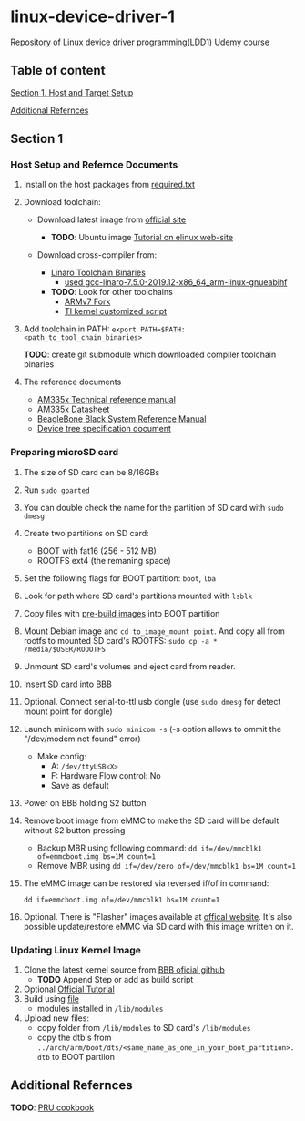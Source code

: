 
# linux-device-driver-1

Repository of Linux device driver programming(LDD1) Udemy course

## Table of content

[Section 1. Host and Target Setup](#section-1)

[Additional Refernces](#additional-refernces)

## Section 1

### Host Setup and Refernce Documents

1. Install on the host packages from [required.txt](./required.txt)
2. Download toolchain:
   * Download latest image from [official site](https://beagleboard.org/latest-images)
     * **TODO**: Ubuntu image [Tutorial on elinux web-site](https://elinux.org/BeagleBoardUbuntu)

   * Download cross-compiler from:
     * [Linaro Toolchain Binaries](https://releases.linaro.org/components/toolchain/binaries/)
       * [used gcc-linaro-7.5.0-2019.12-x86_64_arm-linux-gnueabihf](https://releases.linaro.org/components/toolchain/binaries/7.5-2019.12/arm-linux-gnueabihf/)
     * **TODO**: Look for other toolchains
       * [ARMv7 Fork](https://github.com/artemmiesianinov/armv7-multiplatform)
       * [TI kernel customized script](https://github.com/artemmiesianinov/ti-linux-kernel-dev)

3. Add toolchain in PATH:
   `export PATH=$PATH:<path_to_tool_chain_binaries>`

   **TODO**: create git submodule which downloaded compiler toolchain binaries

4. The reference documents
   * [AM335x Technical reference manual](https://www.ti.com/lit/ug/spruh73q/spruh73q.pdf)
   * [AM335x Datasheet](https://www.ti.com/lit/ds/symlink/am3358.pdf?ts=1673861612770&ref_url=https%253A%252F%252Fwww.ti.com%252Fproduct%252FAM3358)
   * [BeagleBone Black System Reference Manual](https://cdn-shop.adafruit.com/datasheets/BBB_SRM.pdf)
   * [Device tree specification document](https://github.com/devicetree-org/devicetree-specification/releases/download/v0.3/devicetree-specification-v0.3.pdf)

### Preparing microSD card

1. The size of SD card can be 8/16GBs
2. Run `sudo gparted`
3. You can double check the name for the partition of SD card with `sudo dmesg`
4. Create two partitions on SD card:
   * BOOT with fat16 (256 - 512 MB)
   * ROOTFS ext4 (the remaning space)
5. Set the following flags for BOOT partition: `boot`, `lba`
6. Look for path where SD card's partitions mounted with `lsblk`
7. Copy files with [pre-build images](./downloads/pre-built-images/) into BOOT partition
8. Mount Debian image and `cd to_image_mount point`. And copy all from rootfs to mounted SD card's ROOTFS: `sudo cp -a * /media/$USER/ROOOTFS`
9. Unmount SD card's volumes and eject card from reader.
10. Insert SD card into BBB
11. Optional. Connect serial-to-ttl usb dongle (use `sudo dmesg` for detect mount point for dongle)
12. Launch minicom with `sudo minicom -s` (-s option allows to ommit the "/dev/modem not found" error)
    * Make config:
      * A: `/dev/ttyUSB<X>`
      * F: Hardware Flow control: No
      * Save as default
13. Power on BBB holding S2 button
14. Remove boot image from eMMC to make the SD card will be default without S2 button pressing
    * Backup MBR using following command: `dd if=/dev/mmcblk1 of=emmcboot.img bs=1M count=1`
    * Remove MBR using `dd if=/dev/zero of=/dev/mmcblk1 bs=1M count=1`
15. The eMMC image can be restored via reversed if/of in command:

    `dd if=emmcboot.img of=/dev/mmcblk1 bs=1M count=1`
16. Optional. There is "Flasher" images available at [offical website](https://beagleboard.org/latest-images). It's also possible update/restore eMMC via SD card with this image written on it.

### Updating Linux Kernel Image

1. Clone the latest kernel source from [BBB oficial github](github.com:beagleboard/linux.git)
   * **TODO** Append Step or add as build script
2. Optional [Official Tutorial](https://elinux.org/Building_BBB_Kernel)
3. Build using [file](./scripts/kernel_compilation_steps)
   * modules installed in `/lib/modules`
4. Upload new files:
   * copy folder from `/lib/modules` to SD card's `/lib/modules`
   * copy the dtb's from `../arch/arm/boot/dts/<same_name_as_one_in_your_boot_partition>.dtb` to BOOT partiion

## Additional Refernces

**TODO**: [PRU cookbook](https://beagleboard.org/static/prucookbook/)

